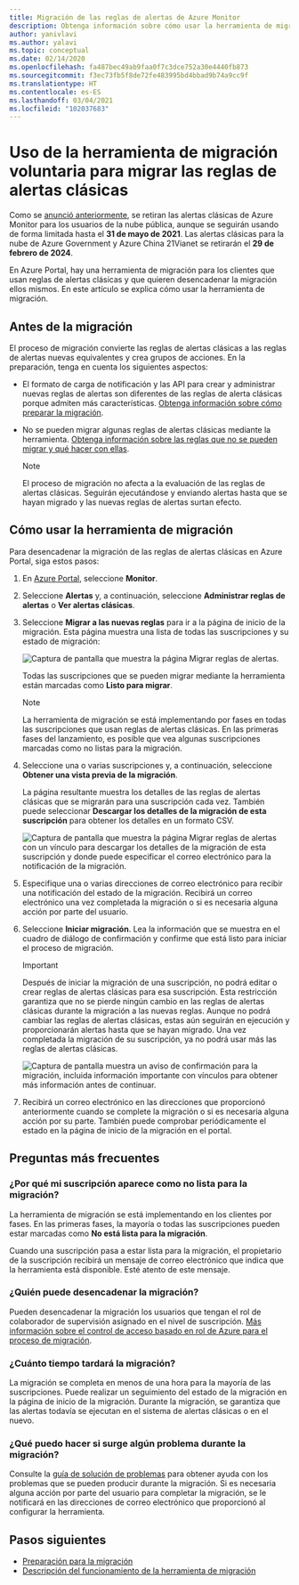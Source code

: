 ```yaml
---
title: Migración de las reglas de alertas de Azure Monitor
description: Obtenga información sobre cómo usar la herramienta de migración voluntaria para migrar las reglas de alertas clásicas.
author: yanivlavi
ms.author: yalavi
ms.topic: conceptual
ms.date: 02/14/2020
ms.openlocfilehash: fa487bec49ab9faa0f7c3dce752a30e4440fb873
ms.sourcegitcommit: f3ec73fb5f8de72fe483995bd4bbad9b74a9cc9f
ms.translationtype: HT
ms.contentlocale: es-ES
ms.lasthandoff: 03/04/2021
ms.locfileid: "102037683"
---
```

# <a name="use-the-voluntary-migration-tool-to-migrate-your-classic-alert-rules"></a>Uso de la herramienta de migración voluntaria para migrar las reglas de alertas clásicas

Como se [anunció anteriormente](monitoring-classic-retirement.md), se retiran las alertas clásicas de Azure Monitor para los usuarios de la nube pública, aunque se seguirán usando de forma limitada hasta el **31 de mayo de 2021**. Las alertas clásicas para la nube de Azure Government y Azure China 21Vianet se retirarán el **29 de febrero de 2024**.

En Azure Portal, hay una herramienta de migración para los clientes que usan reglas de alertas clásicas y que quieren desencadenar la migración ellos mismos. En este artículo se explica cómo usar la herramienta de migración.

## <a name="before-you-migrate"></a>Antes de la migración

El proceso de migración convierte las reglas de alertas clásicas a las reglas de alertas nuevas equivalentes y crea grupos de acciones. En la preparación, tenga en cuenta los siguientes aspectos:

- El formato de carga de notificación y las API para crear y administrar nuevas reglas de alertas son diferentes de las reglas de alerta clásicas porque admiten más características. [Obtenga información sobre cómo preparar la migración](alerts-prepare-migration.md).

- No se pueden migrar algunas reglas de alertas clásicas mediante la herramienta. [Obtenga información sobre las reglas que no se pueden migrar y qué hacer con ellas](alerts-understand-migration.md#manually-migrating-classic-alerts-to-newer-alerts).

    > [!NOTE]
    > El proceso de migración no afecta a la evaluación de las reglas de alertas clásicas. Seguirán ejecutándose y enviando alertas hasta que se hayan migrado y las nuevas reglas de alertas surtan efecto.

## <a name="how-to-use-the-migration-tool"></a>Cómo usar la herramienta de migración

Para desencadenar la migración de las reglas de alertas clásicas en Azure Portal, siga estos pasos:

1. En [Azure Portal](https://portal.azure.com), seleccione **Monitor**.

1. Seleccione **Alertas** y, a continuación, seleccione **Administrar reglas de alertas** o **Ver alertas clásicas**.

1. Seleccione **Migrar a las nuevas reglas** para ir a la página de inicio de la migración. Esta página muestra una lista de todas las suscripciones y su estado de migración:

    ![Captura de pantalla que muestra la página Migrar reglas de alertas.](media/alerts-using-migration-tool/migration-landing.png "Migración de reglas")

    Todas las suscripciones que se pueden migrar mediante la herramienta están marcadas como **Listo para migrar**.

    > [!NOTE]
    > La herramienta de migración se está implementando por fases en todas las suscripciones que usan reglas de alertas clásicas. En las primeras fases del lanzamiento, es posible que vea algunas suscripciones marcadas como no listas para la migración.

1. Seleccione una o varias suscripciones y, a continuación, seleccione **Obtener una vista previa de la migración**.

    La página resultante muestra los detalles de las reglas de alertas clásicas que se migrarán para una suscripción cada vez. También puede seleccionar **Descargar los detalles de la migración de esta suscripción** para obtener los detalles en un formato CSV.

    ![Captura de pantalla que muestra la página Migrar reglas de alertas con un vínculo para descargar los detalles de la migración de esta suscripción y donde puede especificar el correo electrónico para la notificación de la migración.](media/alerts-using-migration-tool/migration-preview.png "Vista previa de la migración")

1. Especifique una o varias direcciones de correo electrónico para recibir una notificación del estado de la migración. Recibirá un correo electrónico una vez completada la migración o si es necesaria alguna acción por parte del usuario.

1. Seleccione **Iniciar migración**. Lea la información que se muestra en el cuadro de diálogo de confirmación y confirme que está listo para iniciar el proceso de migración.

    > [!IMPORTANT]
    > Después de iniciar la migración de una suscripción, no podrá editar o crear reglas de alertas clásicas para esa suscripción. Esta restricción garantiza que no se pierde ningún cambio en las reglas de alertas clásicas durante la migración a las nuevas reglas. Aunque no podrá cambiar las reglas de alertas clásicas, estas aún seguirán en ejecución y proporcionarán alertas hasta que se hayan migrado. Una vez completada la migración de su suscripción, ya no podrá usar más las reglas de alertas clásicas.

    ![Captura de pantalla muestra un aviso de confirmación para la migración, incluida información importante con vínculos para obtener más información antes de continuar.](media/alerts-using-migration-tool/migration-confirm.png "Configuración del inicio de la migración")

1. Recibirá un correo electrónico en las direcciones que proporcionó anteriormente cuando se complete la migración o si es necesaria alguna acción por su parte. También puede comprobar periódicamente el estado en la página de inicio de la migración en el portal.

## <a name="frequently-asked-questions"></a>Preguntas más frecuentes

### <a name="why-is-my-subscription-listed-as-not-ready-for-migration"></a>¿Por qué mi suscripción aparece como no lista para la migración?

La herramienta de migración se está implementando en los clientes por fases. En las primeras fases, la mayoría o todas las suscripciones pueden estar marcadas como **No está lista para la migración**. 

Cuando una suscripción pasa a estar lista para la migración, el propietario de la suscripción recibirá un mensaje de correo electrónico que indica que la herramienta está disponible. Esté atento de este mensaje.

### <a name="who-can-trigger-the-migration"></a>¿Quién puede desencadenar la migración?

Pueden desencadenar la migración los usuarios que tengan el rol de colaborador de supervisión asignado en el nivel de suscripción. [Más información sobre el control de acceso basado en rol de Azure para el proceso de migración](alerts-understand-migration.md#who-can-trigger-the-migration).

### <a name="how-long-will-the-migration-take"></a>¿Cuánto tiempo tardará la migración?

La migración se completa en menos de una hora para la mayoría de las suscripciones. Puede realizar un seguimiento del estado de la migración en la página de inicio de la migración. Durante la migración, se garantiza que las alertas todavía se ejecutan en el sistema de alertas clásicas o en el nuevo.

### <a name="what-can-i-do-if-i-run-into-a-problem-during-migration"></a>¿Qué puedo hacer si surge algún problema durante la migración?

Consulte la [guía de solución de problemas](alerts-understand-migration.md#common-problems-and-remedies) para obtener ayuda con los problemas que se pueden producir durante la migración. Si es necesaria alguna acción por parte del usuario para completar la migración, se le notificará en las direcciones de correo electrónico que proporcionó al configurar la herramienta.

## <a name="next-steps"></a>Pasos siguientes

- [Preparación para la migración](alerts-prepare-migration.md)
- [Descripción del funcionamiento de la herramienta de migración](alerts-understand-migration.md)
